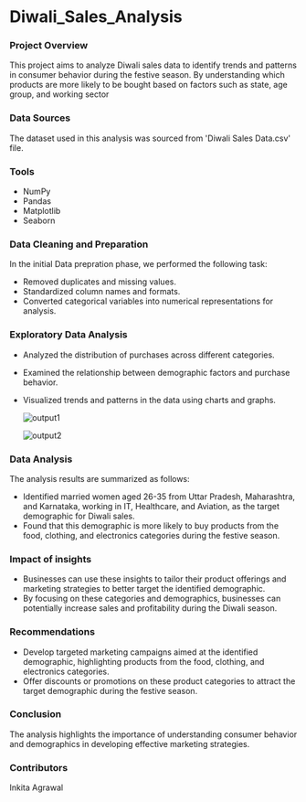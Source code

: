 # Diwali_Sales_Analysis

### Project Overview

This project aims to analyze Diwali sales data to identify trends and patterns in consumer behavior during the festive season. By understanding which products are more likely to be bought based on factors such as state, age group, and working sector

### Data Sources

The dataset used in this analysis was sourced from 'Diwali Sales Data.csv' file.

### Tools

- NumPy
- Pandas
- Matplotlib
- Seaborn

### Data Cleaning and Preparation

In the initial Data prepration phase, we performed the following task:
- Removed duplicates and missing values.
- Standardized column names and formats.
- Converted categorical variables into numerical representations for analysis.

### Exploratory Data Analysis

- Analyzed the distribution of purchases across different categories.
- Examined the relationship between demographic factors and purchase behavior.
- Visualized trends and patterns in the data using charts and graphs.
 
  ![output1](https://github.com/Inkita333/Diwali_Sales_Analysis/assets/148807586/3921953a-413a-40b5-b7f3-7f560aeeab0c)
  
  ![output2](https://github.com/Inkita333/Diwali_Sales_Analysis/assets/148807586/7c9ebae1-233b-4828-86f2-6285dd410fa7)
 
### Data Analysis

The analysis results are summarized as follows:
- Identified married women aged 26-35 from Uttar Pradesh, Maharashtra, and Karnataka, working in IT, Healthcare, and Aviation, as the target demographic for Diwali sales.
- Found that this demographic is more likely to buy products from the food, clothing, and electronics categories during the festive season.

### Impact of insights

- Businesses can use these insights to tailor their product offerings and marketing strategies to better target the identified demographic.
- By focusing on these categories and demographics, businesses can potentially increase sales and profitability during the Diwali season.

### Recommendations

- Develop targeted marketing campaigns aimed at the identified demographic, highlighting products from the food, clothing, and electronics categories.
- Offer discounts or promotions on these product categories to attract the target demographic during the festive season.

### Conclusion

The analysis highlights the importance of understanding consumer behavior and demographics in developing effective marketing strategies.

### Contributors

Inkita Agrawal
